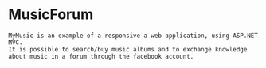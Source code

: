 # MusicForum
	MyMusic is an example of a responsive a web application, using ASP.NET MVC.
	It is possible to search/buy music albums and to exchange knowledge about music in a forum through the facebook account.
